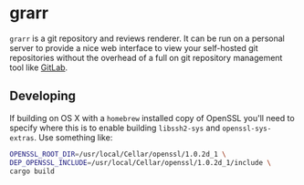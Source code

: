 # grarr

`grarr` is a git repository and reviews renderer. It can be run on a personal
server to provide a nice web interface to view your self-hosted git repositories
without the overhead of a full on git repository management tool like [GitLab][].

## Developing

If building on OS X with a `homebrew` installed copy of OpenSSL you'll need to
specify where this is to enable building `libssh2-sys` and `openssl-sys-extras`.
Use something like:

```sh
OPENSSL_ROOT_DIR=/usr/local/Cellar/openssl/1.0.2d_1 \
DEP_OPENSSL_INCLUDE=/usr/local/Cellar/openssl/1.0.2d_1/include \
cargo build
```

[GitLab]: https://gitlab.com
